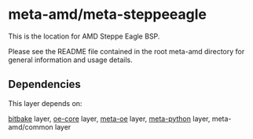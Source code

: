 # meta-amd/meta-steppeeagle

This is the location for AMD Steppe Eagle BSP.

Please see the README file contained in the root meta-amd directory
for general information and usage details.

## Dependencies

This layer depends on:

[bitbake](https://github.com/openembedded/bitbake) layer,
[oe-core](https://github.com/openembedded/openembedded-core) layer,
[meta-oe](https://github.com/openembedded/meta-openembedded) layer,
[meta-python](https://github.com/openembedded/meta-openembedded/meta-python) layer,
meta-amd/common layer

